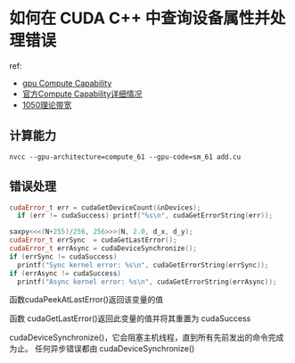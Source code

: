# 如何在 CUDA C++ 中查询设备属性并处理错误 

ref:

- [gpu Compute Capability](https://developer.nvidia.com/cuda-gpus)
- [官方Compute Capability详细情况](https://docs.nvidia.com/cuda/cuda-c-programming-guide/index.html#compute-capabilities)
- [1050理论带宽](https://www.techpowerup.com/gpu-specs/geforce-gtx-1050-ti.c2885)


## 计算能力

```
nvcc --gpu-architecture=compute_61 --gpu-code=sm_61 add.cu
```

## 错误处理

```c++
cudaError_t err = cudaGetDeviceCount(&nDevices);
  if (err != cudaSuccess) printf("%s\n", cudaGetErrorString(err));

saxpy<<<(N+255)/256, 256>>>(N, 2.0, d_x, d_y);
cudaError_t errSync  = cudaGetLastError();
cudaError_t errAsync = cudaDeviceSynchronize();
if (errSync != cudaSuccess) 
  printf("Sync kernel error: %s\n", cudaGetErrorString(errSync));
if (errAsync != cudaSuccess)
  printf("Async kernel error: %s\n", cudaGetErrorString(errAsync));
```

函数cudaPeekAtLastError()返回该变量的值

函数 cudaGetLastError()返回此变量的值并将其重置为 cudaSuccess

 cudaDeviceSynchronize()，它会阻塞主机线程，直到所有先前发出的命令完成为止。 任何异步错误都由 cudaDeviceSynchronize()